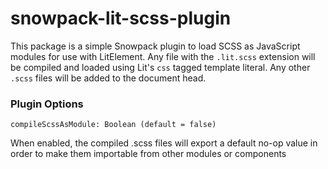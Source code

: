 # snowpack-lit-scss-plugin

This package is a simple Snowpack plugin to load SCSS as JavaScript modules for use with LitElement. Any file with the `.lit.scss` extension will be compiled and loaded using Lit's `css` tagged template literal. Any other `.scss` files will be added to the document head.

### Plugin Options

```
compileScssAsModule: Boolean (default = false)
```
When enabled, the compiled .scss files will export a default no-op value in order to make them importable from other modules or components

